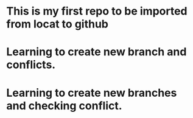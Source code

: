 # This is my first repo to be imported from locat to github
# Learning to create new branch and conflicts.
# Learning to create new branches and checking conflict.

